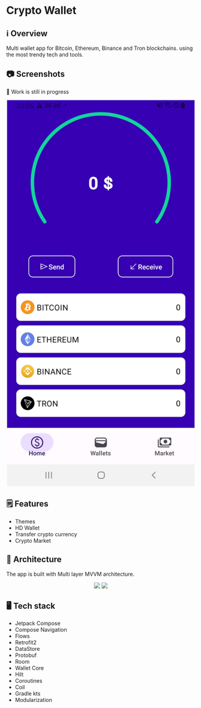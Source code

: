 # Crypto Wallet


## ℹ️ Overview
Multi wallet app for Bitcoin, Ethereum, Binance and Tron blockchains. using the most trendy tech and tools.


## 📷 Screenshots

🚧 Work is still in progress

<p align="center">
<img src="https://github.com/SembaMax/crypto-wallet/blob/main/screenshots/Screenshot1.jpg" width="500" />
</p>

## 🗒️ Features

- Themes
- HD Wallet
- Transfer crypto currency
- Crypto Market


## 📐 Architecture
The app is built with Multi layer MVVM architecture.


<p align="center">
<img src="https://developer.android.com/static/topic/libraries/architecture/images/mad-arch-overview-ui.png" width="500" />
<img src="https://developer.android.com/static/topic/libraries/architecture/images/mad-arch-overview-data.png" width="500" />
</p>


## 🖥️ Tech stack

- Jetpack Compose
- Compose Navigation
- Flows
- Retrofit2
- DataStore
- Protobuf
- Room
- Wallet Core
- Hilt
- Coroutines
- Coil
- Gradle kts
- Modularization
